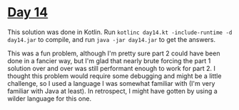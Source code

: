 # [Day 14](https://adventofcode.com/2019/day/14)

This solution was done in Kotlin. Run `kotlinc day14.kt -include-runtime -d day14.jar` to compile, and run `java -jar day14.jar` to get the answers.

This was a fun problem, although I'm pretty sure part 2 could have been done in a fancier way, but I'm glad that nearly brute forcing the part 1 solution over and over was still performant enough to work for part 2. I thought this problem would require some debugging and might be a little challenge, so I used a language I was somewhat familiar with (I'm very familiar with Java at least). In retrospect, I might have gotten by using a wilder language for this one.
